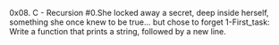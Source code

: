 0x08. C - Recursion
#0.She locked away a secret, deep inside herself, something she once knew to be true... but chose to forget
1-First_task: Write a function that prints a string, followed by a new line.
